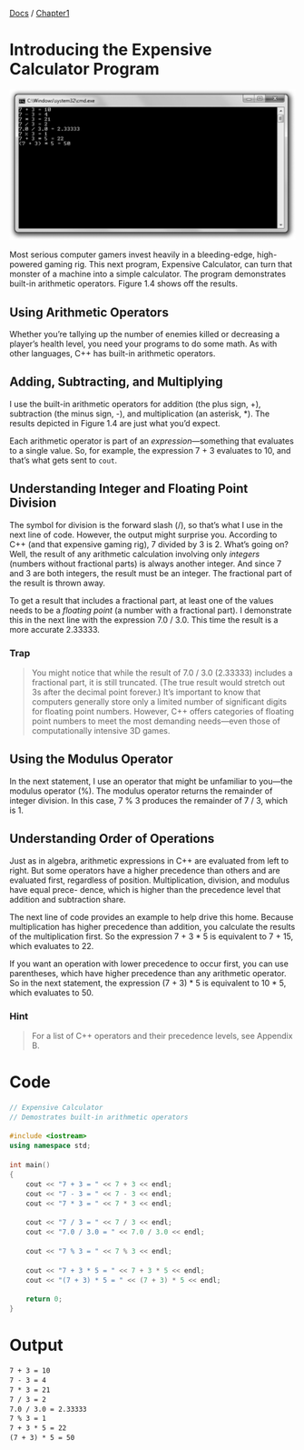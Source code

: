 [Docs](../../) / [Chapter1](../)
# Introducing the Expensive Calculator Program

![ScreenShot](../../web/Beginning_Cpp_Through_Game_Programming/Image_041.gif)

Most serious computer gamers invest heavily in a bleeding-edge, high-powered gaming rig. This next program, Expensive Calculator, can turn that monster of a machine into a simple calculator. The program demonstrates built-in arithmetic operators. Figure 1.4 shows off the results.

## Using Arithmetic Operators
Whether you’re tallying up the number of enemies killed or decreasing a player’s health level, you need your programs to do some math. As with other languages, C++ has built-in arithmetic operators.

## Adding, Subtracting, and Multiplying
I use the built-in arithmetic operators for addition (the plus sign, +), subtraction (the minus sign, -), and multiplication (an asterisk, *). The results depicted in Figure 1.4 are just what you’d expect.

Each arithmetic operator is part of an *expression*—something that evaluates to a single value. So, for example, the expression 7 + 3 evaluates to 10, and that’s what gets sent to `cout`.

## Understanding Integer and Floating Point Division
The symbol for division is the forward slash (/), so that’s what I use in the next line of code. However, the output might surprise you. According to C++ (and that expensive gaming rig), 7 divided by 3 is 2. What’s going on? Well, the result of any arithmetic calculation involving only *integers* (numbers without fractional parts) is always another integer. And since 7 and 3 are both integers, the result must be an integer. The fractional part of the result is thrown away.

To get a result that includes a fractional part, at least one of the values needs to be a *floating point* (a number with a fractional part). I demonstrate this in the next line with the expression 7.0 / 3.0. This time the result is a more accurate 2.33333.

### Trap
>You might notice that while the result of 7.0 / 3.0 (2.33333) includes a fractional part, it is still truncated. (The true result would stretch out 3s after the decimal point forever.) It’s important to know that computers generally store only a limited number of significant digits for floating point numbers. However, C++ offers categories of floating point numbers to meet the most demanding needs—even those of computationally intensive 3D games.

## Using the Modulus Operator
In the next statement, I use an operator that might be unfamiliar to you—the modulus operator (%). The modulus operator returns the remainder of integer division. In this case, 7 % 3 produces the remainder of 7 / 3, which is 1.

## Understanding Order of Operations
Just as in algebra, arithmetic expressions in C++ are evaluated from left to right. But some operators have a higher precedence than others and are evaluated first, regardless of position. Multiplication, division, and modulus have equal prece- dence, which is higher than the precedence level that addition and subtraction share.

The next line of code provides an example to help drive this home. Because multiplication has higher precedence than addition, you calculate the results of the multiplication first. So the expression 7 + 3 * 5 is equivalent to 7 + 15, which evaluates to 22.

If you want an operation with lower precedence to occur first, you can use parentheses, which have higher precedence than any arithmetic operator. So in the next statement, the expression (7 + 3) * 5 is equivalent to 10 * 5, which evaluates to 50.

### Hint
> For a list of C++ operators and their precedence levels, see Appendix B.

# Code
```cpp
// Expensive Calculator
// Demostrates built-in arithmetic operators

#include <iostream>
using namespace std;

int main()
{
	cout << "7 + 3 = " << 7 + 3 << endl;
	cout << "7 - 3 = " << 7 - 3 << endl;
	cout << "7 * 3 = " << 7 * 3 << endl;

	cout << "7 / 3 = " << 7 / 3 << endl;
	cout << "7.0 / 3.0 = " << 7.0 / 3.0 << endl;
	
	cout << "7 % 3 = " << 7 % 3 << endl;
	
	cout << "7 + 3 * 5 = " << 7 + 3 * 5 << endl;
	cout << "(7 + 3) * 5 = " << (7 + 3) * 5 << endl;

	return 0;
}

```

# Output
```txt
7 + 3 = 10
7 - 3 = 4
7 * 3 = 21
7 / 3 = 2
7.0 / 3.0 = 2.33333
7 % 3 = 1
7 + 3 * 5 = 22
(7 + 3) * 5 = 50
```